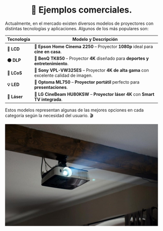 <div align="center">

# 🌟 Ejemplos comerciales.

</div>

Actualmente, en el mercado existen diversos modelos de proyectores con distintas tecnologías y aplicaciones. Algunos de los más populares son:  

<div align="center">
  
| **Tecnología**           | **Modelo y Descripción**                                                                                                                                     |
|--------------------------|------------------------------------------------------------------------------------------------------------------------------------------------------------|
| **🔹 LCD**                | 📌 **Epson Home Cinema 2250** – Proyector **1080p** ideal para **cine en casa**.                                                                  |
| **⚫ DLP**                | 📌 **BenQ TK850** – Proyector **4K** diseñado para **deportes y entretenimiento**.                                                                  |
| **🔳 LCoS**               | 📌 **Sony VPL-VW325ES** – Proyector **4K de alta gama** con excelente calidad de imagen.                                                               |
| **💡 LED**                | 📌 **Optoma ML750** – **Proyector portátil** perfecto para **presentaciones**.                                                                          |
| **🔴 Láser**              | 📌 **LG CineBeam HU80KSW** – **Proyector láser 4K** con **Smart TV integrada**.                                                                         |

 </div>

Estos modelos representan algunas de las mejores opciones en cada categoría según la necesidad del usuario. 🎬  

![comerciales](img/1-proyectores-scaled.jpg)
